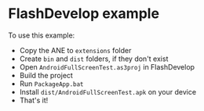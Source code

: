 FlashDevelop example
====================

To use this example:

* Copy the ANE to `extensions` folder
* Create `bin` and `dist` folders, if they don't exist
* Open `AndroidFullScreenTest.as3proj` in FlashDevelop
* Build the project
* Run `PackageApp.bat`
* Install `dist/AndroidFullScreenTest.apk` on your device
* That's it!